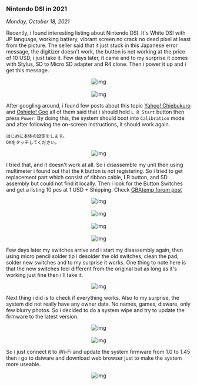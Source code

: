 ### **Nintendo DSI in 2021**
_Monday, October 18, 2021_

Recently, i found interesting listing about Nintendo DSI. It's White DSI with JP language, 
working battery, vibrant screen no crack no dead pixel at least from the picture. 
The seller said that it just stuck in this Japanese error message, the digitizer 
doesn't work, the button is not working at the price of 10 USD, i just take it. 
Few days later, it came and to my surprise it comes with Stylus, SD to Micro SD adapter 
and R4 clone. Then i power it up and i get this message.
<p align="center">
    <img class="imgrespS" src="./posts/2021-10-18-nintendo-dsi-in-2021/01.jpg" alt="img">
    <br><br>
    <img class="imgrespS" src="./posts/2021-10-18-nintendo-dsi-in-2021/00.jpg" alt="img">
</p>

After googling around, i found few posts about this topic 
[Yahoo! Chiebukuro](https://detail.chiebukuro.yahoo.co.jp/qa/question_detail/q1131130136) and 
[Oshiete! Goo](https://oshiete.goo.ne.jp/qa/4596782.html) 
all of them said that i should hold `L R Start` button then press `Power`. 
By doing this, the system should boot into `Calibration` mode and 
after following the on-screen instructions, it should work again.
```
はじめに本体の設定をします。
OKをタッチしてください。
```
<p align="center">
    <img class="imgrespM" src="./posts/2021-10-18-nintendo-dsi-in-2021/02.png" alt="img">
</p>

I tried that, and it doesn't work at all. So i disassemble my unit then using multimeter 
i found out that the `R` button is not registering. So i tried to get replacement part 
which consist of ribbon cable, LR button, and SD assembly but could not find it locally. 
Then i look for the Button Switches and get a listing 10 pcs at 1 USD + Shipping. Check 
[GBAtemp forum post](https://gbatemp.net/threads/need-advice-fixing-broken-dsi-shoulder-buttons.364401/)
<p align="center">
    <img class="imgrespS" src="./posts/2021-10-18-nintendo-dsi-in-2021/03.jpg" alt="img">
    <br><br>
    <img class="imgrespS" src="./posts/2021-10-18-nintendo-dsi-in-2021/04.jpg" alt="img">
    <br><br>
    <img class="imgrespS" src="./posts/2021-10-18-nintendo-dsi-in-2021/05.jpg" alt="img">
    <br><br>
    <img class="imgrespS" src="./posts/2021-10-18-nintendo-dsi-in-2021/06.jpg" alt="img">
</p>

Few days later my switches arrive and i start my disassembly again, then using micro pencil 
solder tip i desolder the old switches, clean the pad, solder new switches and to my surprise 
it works. One thing to note here is that the new switches feel different from the original 
but as long as it's working just fine then i'll take it.
<p align="center">
    <img class="imgrespS" src="./posts/2021-10-18-nintendo-dsi-in-2021/07.jpg" alt="img">
</p>

Next thing i did is to check if everything works. Also to my surprise, the system did not 
really have any owner data. No names, games, disware, only few blurry photos. So i decided 
to do a system wipe and try to update the firmware to the latest version.
<p align="center">
    <img class="imgrespM" src="./posts/2021-10-18-nintendo-dsi-in-2021/08.jpg" alt="img">
    <br><br>
    <img class="imgrespM" src="./posts/2021-10-18-nintendo-dsi-in-2021/09.jpg" alt="img">
</p>

So i just connect it to Wi-Fi and update the system firmware from 1.0 to 1.45 then i go to 
dsiware and download web browser just to make the system more useable.
<p align="center">
    <img class="imgrespM" src="./posts/2021-10-18-nintendo-dsi-in-2021/10.jpg" alt="img">
</p>